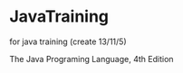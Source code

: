 JavaTraining
============

for java training (create 13/11/5)

The Java Programing Language, 4th Edition
